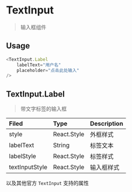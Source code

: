 # TextInput
>输入框组件

## Usage
```javascript
<TextInput.Label
    labelText="用户名"
    placeholder="点击此处输入"
/>
```

## TextInput.Label
>带文字标签的输入框

Filed          | Type        | Description
:--------------|:------------|:-----------
style          | React.Style | 外框样式
labelText      | String      | 标签文本
labelStyle     | React.Style | 标签样式
textInputStyle | React.Style | 输入框样式

以及其他官方 `TextInput` 支持的属性

